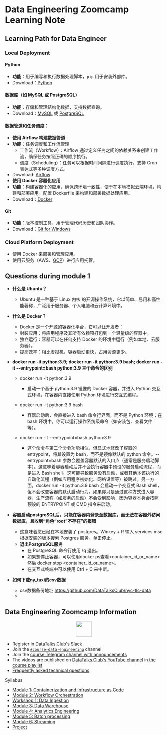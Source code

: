 # Data Engineering Zoomcamp Learning Note

## Learning Path for Data Engineer

### Local Deployment

#### **Python**
- **功能**：用于编写和执行数据处理脚本，`pip` 用于安装外部库。
- Download：[Python](https://www.python.org/downloads/)
#### **数据库（如 MySQL 或 PostgreSQL）**
- **功能**：存储和管理结构化数据，支持数据查询。
- Download：[MySQL](https://www.mysql.com/downloads/) 或 [PostgreSQL](https://www.postgresql.org/download/)

#### **数据管道和任务调度：**
- **使用 Airflow 构建数据管道**
- **功能**：任务调度和工作流管理
  - 工作流（Workflow）：Airflow 通过定义任务之间的依赖关系来创建工作流，确保任务按照正确的顺序执行。
  - 调度（Scheduling）：任务可以根据时间间隔进行调度执行，支持 Cron 表达式等多种调度方式。
- Download: [Airflow](https://airflow.apache.org/docs/apache-airflow/stable/index.html)
- **使用 Docker 容器化应用**
- **功能**：构建容器化的应用，确保跨环境一致性，便于在本地模拟云端环境，构建和部署应用。配置 Dockerfile 来构建和部署数据处理应用。
- Download：[Docker](https://www.docker.com/get-started)

#### **Git**
- **功能**：版本控制工具，用于管理代码历史和团队协作。
- Download：[Git for Windows](https://git-scm.com/downloads)

### Cloud Platform Deployment
- 使用 Docker 来部署和管理应用。
- 使用云服务（AWS、[GCP](https://console.cloud.google.com/)）进行应用托管。

## Questions during module 1
- **什么是 Ubuntu？**
  - Ubuntu 是一种基于 Linux 内核 的开源操作系统，它以简单、易用和高性能著称，广泛用于服务器、个人电脑和云计算环境中。

- **什么是 Docker？**

  - Docker 是一个开源的容器化平台，它可以让开发者：
  - 封装应用：将应用程序及其所有依赖项打包到一个轻量级的容器中。
  - 独立运行：容器可以在任何支持 Docker 的环境中运行（例如本地、云服务器）。
  - 提高效率：相比虚拟机，容器启动更快，占用资源更少。

- **docker run -it python:3.9; docker run -it python:3.9 bash; docker run -it --entrypoint=bash python:3.9 三个命令的区别**

  - docker run -it python:3.9
    - 启动一个基于 python:3.9 镜像的 Docker 容器，并进入 Python 交互式环境，在容器内直接使用 Python 环境进行交互式编程。
  
  - docker run -it python:3.9 bash
    - 容器启动后，会直接进入 bash 命令行界面，而不是 Python 环境；在 bash 环境中，你可以运行操作系统级命令（如安装包、查看文件等）。
  
  - docker run -it --entrypoint=bash python:3.9
    - 这个命令与第二个命令功能相似，但显式地修改了容器的 entrypoint，将其设置为 bash，而不是镜像默认的 python 命令。--entrypoint=bash 参数会覆盖容器默认的入口点（通常是服务启动脚本）。这意味着容器启动后并不会执行容器中预设的服务启动流程，而是进入 Bash shell。这可能导致服务没有启动，或者其他本该执行的自动化流程（例如应用程序初始化、网络设置等）被跳过。另一方面，docker run -it python:3.9 bash 会启动一个交互式 Bash shell，但不会改变容器的默认启动行为。如果你只是通过这种方式进入容器，生产流程（如服务的启动）不会受到影响，因为容器本身会按照预设的 ENTRYPOINT 或 CMD 指令来启动。

- **容器启动postgreSQL后，只能在容器内登录至数据库，而无法在容器外访问数据库，且收到“角色“root”不存在”的报错**
  - 这意味着您已经在本地安装了 postgres。Winkey + R 输入 services.msc 根据安装的版本搜索 Postgres 服务。单击停止。
  - **退出PostgreSQL服务**
    - 在 PostgreSQL 命令行使用 \q 退出。
    - 如果想停止容器，可以使用docker ps查看<container_id_or_name>然后 docker stop <container_id_or_name>。
    - 在交互式终端中可以使用 Ctrl + C 来中断。
  
- **如何下载ny_taxi的csv数据**
  - csv数据备份地址 https://github.com/DataTalksClub/nyc-tlc-data
  - 

## Data Engineering Zoomcamp Information


<p align="center">
  <a href="https://airtable.com/shr6oVXeQvSI5HuWD"><img src="https://user-images.githubusercontent.com/875246/185755203-17945fd1-6b64-46f2-8377-1011dcb1a444.png" height="50" /></a>
</p>

- Register in [DataTalks.Club's Slack](https://datatalks.club/slack.html)
- Join the [`#course-data-engineering`](https://app.slack.com/client/T01ATQK62F8/C01FABYF2RG) channel
- Join the [course Telegram channel with announcements](https://t.me/dezoomcamp)
- The videos are published on [DataTalks.Club's YouTube channel](https://www.youtube.com/c/DataTalksClub) in [the course playlist](https://www.youtube.com/playlist?list=PL3MmuxUbc_hJed7dXYoJw8DoCuVHhGEQb)
- [Frequently asked technical questions](https://docs.google.com/document/d/19bnYs80DwuUimHM65UV3sylsCn2j1vziPOwzBwQrebw/edit?usp=sharing)

Syllabus

* [Module 1: Containerization and Infrastructure as Code](#module-1-containerization-and-infrastructure-as-code)
* [Module 2: Workflow Orchestration](#module-2-workflow-orchestration)
* [Workshop 1: Data Ingestion](#workshop-1-data-ingestion)
* [Module 3: Data Warehouse](#module-3-data-warehouse)
* [Module 4: Analytics Engineering](#module-4-analytics-engineering)
* [Module 5: Batch processing](#module-5-batch-processing)
* [Module 6: Streaming](#module-6-streaming)
* [Project](#project)
